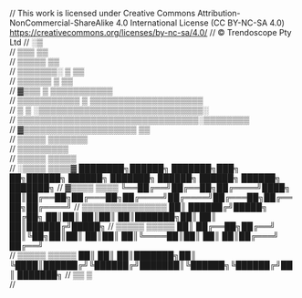 // This work is licensed under Creative Commons Attribution-NonCommercial-ShareAlike 4.0 International License (CC BY-NC-SA 4.0) https://creativecommons.org/licenses/by-nc-sa/4.0/
// © Trendoscope Pty Ltd
//                                       ░▒             
//                                  ▒▒▒   ▒▒      
//                              ▒▒▒▒▒     ▒▒      
//                      ▒▒▒▒▒▒▒░     ▒     ▒▒          
//                  ▒▒▒▒▒▒           ▒     ▒▒          
//             ▓▒▒▒       ▒        ▒▒▒▒▒▒▒▒▒▒▒  
//   ▒▒▒▒▒▒▒▒▒▒▒ ▒        ▒▒▒▒▒▒▒▒▒▒▒▒▒▒▒▒▒▒▒▒         
//   ▒  ▒       ░▒▒▒▒▒▒▒▒▒▒▒▒▒▒▒▒▒▒▒▒▒▒▒▒▒▒▒▒▒░        
//   ▒▒▒▒▒▒▒▒▒▒▒▒▒▒▒▒▒▒▒▒▒▒▒▒▒▒▒▒▒▒▒▒░▒▒▒▒▒▒▒▒         
//   ▓▒▒▒▒▒▒▒▒▒▒▒▒▒▒▒▒▒▒▒▒ ▒▒                       
//    ▒▒▒▒▒         ▒▒▒▒▒▒▒                            
//                 ▒▒▒▒▒▒▒▒▒                           
//                ▒▒▒▒▒ ▒▒▒▒▒                          
//               ░▒▒▒▒   ▒▒▒▒▓      ████████╗██████╗ ███████╗███╗   ██╗██████╗  ██████╗ ███████╗ ██████╗ ██████╗ ██████╗ ███████╗
//              ▓▒▒▒▒     ▒▒▒▒      ╚══██╔══╝██╔══██╗██╔════╝████╗  ██║██╔══██╗██╔═══██╗██╔════╝██╔════╝██╔═══██╗██╔══██╗██╔════╝
//              ▒▒▒▒▒▒▒▒▒▒▒▒▒▒▒        ██║   ██████╔╝█████╗  ██╔██╗ ██║██║  ██║██║   ██║███████╗██║     ██║   ██║██████╔╝█████╗ 
//             ▒▒▒▒▒       ▒▒▒▒▒       ██║   ██╔══██╗██╔══╝  ██║╚██╗██║██║  ██║██║   ██║╚════██║██║     ██║   ██║██╔═══╝ ██╔══╝  
//            ▒▒▒▒▒         ▒▒▒▒▒      ██║   ██║  ██║███████╗██║ ╚████║██████╔╝╚██████╔╝███████║╚██████╗╚██████╔╝██║     ███████╗
//             ▒▒             ▒   
//
